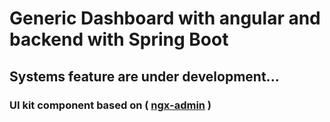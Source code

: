 # Generic Dashboard with angular and backend with Spring Boot

## Systems feature are under development...
### UI kit component based on ( [ngx-admin](https://github.com/akveo/ngx-admin) ) 
